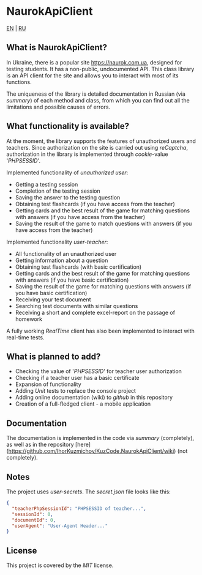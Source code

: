 # NaurokApiClient

[EN](README_en.md) | [RU](README.md)

## What is NaurokApiClient?
In Ukraine, there is a popular site https://naurok.com.ua, designed for testing students. It has a non-public, undocumented API.
This class library is an API client for the site and allows you to interact with most of its functions.

The uniqueness of the library is detailed documentation in Russian (via *summary*) of each method and class,
from which you can find out all the limitations and possible causes of errors.

## What functionality is available?
At the moment, the library supports the features of unauthorized users and teachers.
Since authorization on the site is carried out using *reCaptcha*, authorization in the library is implemented through *cookie*-value '*PHPSESSID*'.

Implemented functionality of *unauthorized user*:
* Getting a testing session
* Completion of the testing session
* Saving the answer to the testing question
* Obtaining test flashcards (if you have access from the teacher)
* Getting cards and the best result of the game for matching questions with answers (if you have access from the teacher)
* Saving the result of the game to match questions with answers (if you have access from the teacher)

Implemented functionality *user-teacher*:
* All functionality of an unauthorized user
* Getting information about a question
* Obtaining test flashcards (with basic certification)
* Getting cards and the best result of the game for matching questions with answers (if you have basic certification)
* Saving the result of the game for matching questions with answers (if you have basic certification)
* Receiving your test document
* Searching test documents with similar questions
* Receiving a short and complete excel-report on the passage of homework

A fully working *RealTime* client has also been implemented to interact with real-time tests.

## What is planned to add?
* Checking the value of '*PHPSESSID*' for teacher user authorization
* Checking if a teacher user has a basic certificate
* Expansion of functionality
* Adding *Unit* tests to replace the console project
* Adding online documentation (wiki) to *github* in this repository
* Creation of a full-fledged client - a mobile application

## Documentation
The documentation is implemented in the code via *summary* (completely), as well as in the repository [here] (https://github.com/IhorKuzmichov/KuzCode.NaurokApiClient/wiki) (not completely).

## Notes
The project uses *user-secrets*. The *secret.json* file looks like this:
```json
{
  "teacherPhpSessionId": "PHPSESSID of teacher...",
  "sessionId": 0,
  "documentId": 0,
  "userAgent": "User-Agent Header..."
}
```

## License
This project is covered by the *MIT* license.

